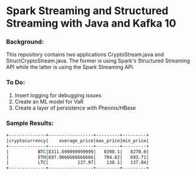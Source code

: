<h1>Spark Streaming and Structured Streaming with Java and Kafka 10</h1>

<h3>Background:</h3>
This repository contains two applications CryptoStream.java and
StructCryptoStream.java. The former is using Spark's Structured Streaming API
while the latter is using the Spark Streaming API.

<h3>To Do:</h3>

1. Insert logging for debugging issues
2. Create an ML model for VaR
3. Create a layer of persistence with Pheonix/HBase


<h3>Sample Results:</h3>

```bash
+--------------+-----------------+---------+---------+
|cryptocurrency|    average_price|max_price|min_price|
+--------------+-----------------+---------+---------+
|           BTC|8311.699999999999|   8390.1|   8270.0|
|           ETH|697.9666666666666|   704.82|   693.71|
|           LTC|           137.97|    138.1|   137.84|
+--------------+-----------------+---------+---------+
```
